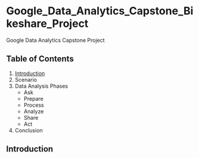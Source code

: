 # Google_Data_Analytics_Capstone_Bikeshare_Project
Google Data Analytics Capstone Project

## Table of Contents
1. [Introduction](https://github.com/nmho158/google_data_analytics_project_081823/edit/main/README.md#introduction)
2. Scenario
3. Data Analysis Phases
   + Ask
   + Prepare
   + Process
   + Analyze
   + Share
   + Act
4. Conclusion


## Introduction


